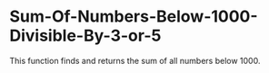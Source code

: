 # Sum-Of-Numbers-Below-1000-Divisible-By-3-or-5
 This function finds and returns the sum of all numbers below 1000. 
